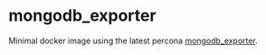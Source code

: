 
# mongodb_exporter

Minimal docker image using the latest percona [mongodb_exporter](https://github.com/percona/mongodb_exporter).

